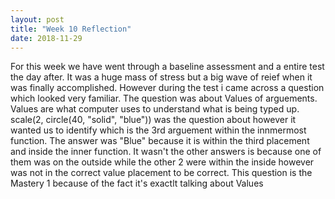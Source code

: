 ```yaml
---
layout: post
title: "Week 10 Reflection"
date: 2018-11-29
---
```

For this week we have went through a baseline assessment and a entire test the day after. It was a huge mass of stress but a big wave of reief when it was finally accomplished. However during the test i came across a question which looked very familiar. The question was about Values of arguements. Values are what computer uses to understand what is being typed up. scale(2, circle(40, "solid", "blue"))  was the question about however it wanted us to identify which is the 3rd arguement within the innmermost function. The answer was "Blue" because it is within the third placement and inside the inner function. It wasn't the other answers is because one of them was on the outside while the other 2 were within the inside however was not in the correct value placement to be correct. This question is the Mastery 1 because of the fact it's exactlt talking about Values
